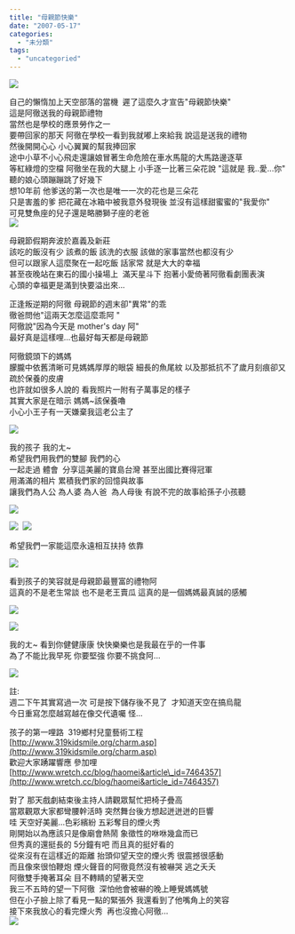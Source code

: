 ```yaml
---
title: "母親節快樂"
date: "2007-05-17"
categories: 
  - "未分類"
tags: 
  - "uncategoried"
---
```


![](images/497602350_0cd7d64d38.jpg)

自己的懶惰加上天空部落的當機  遲了這麼久才宣告"母親節快樂"  
這是阿徹送我的母親節禮物  
當然也是學校的應景勞作之一  
要帶回家的那天 阿徹在學校一看到我就嘟上來給我 說這是送我的禮物  
然後開開心心 小心翼翼的幫我捧回家   
途中小草不小心飛走還讓娘冒著生命危險在車水馬龍的大馬路邊逐草  
等紅綠燈的空檔 阿徹坐在我的大腿上 小手逐一比著三朵花說 "這就是 我..愛...你"  
聽的娘心頭蹦蹦跳了好幾下   
想10年前 他爹送的第一次也是唯一一次的花也是三朵花  
只是害羞的爹 把花藏在冰箱中被我意外發現後 並沒有這樣甜蜜蜜的"我愛你"  
可見雙魚座的兒子還是略勝獅子座的老爸   
![](images/497602350_0cd7d64d38.jpg)

母親節假期奔波於嘉義及新莊  
該吃的飯沒有少 該煮的飯 該洗的衣服 該做的家事當然也都沒有少  
但可以跟家人這麼聚在一起吃飯 話家常 就是大大的幸福  
甚至夜晚站在東石的國小操場上  滿天星斗下 抱著小愛倚著阿徹看劇團表演  
心頭的幸福更是滿到快要溢出來...  
  
正逢叛逆期的阿徹 母親節的週末卻"異常"的乖  
徹爸問他"這兩天怎麼這麼乖阿 "  
阿徹說"因為今天是 mother's day 阿"  
最好真是這樣哩...也最好每天都是母親節  
  
阿徹鏡頭下的媽媽  
朦朧中依舊清晰可見媽媽厚厚的眼袋 細長的魚尾紋 以及那抵抗不了歲月刻痕卻又疏於保養的皮膚  
也許就如很多人說的 看我照片一附有子萬事足的樣子  
其實大家是在暗示 媽媽~該保養嚕   
小心小王子有一天嫌棄我這老公主了  
  
![](images/497627199_3e172a6989_m.jpg)  
  
我的孩子 我的ㄤ~  
希望我們用我們的雙腳 我們的心  
一起走過 體會  分享這美麗的寶島台灣 甚至出國比賽得冠軍  
用滿滿的相片 累積我們家的回憶與故事  
讓我們為人公 為人婆 為人爸  為人母後 有說不完的故事給孫子小孩聽  
  
![](images/497597828_d61fdc8863_m.jpg)  
  
![](images/497627019_a65987d91e_m.jpg)  ![](images/497627045_2d11b8e0e1_m.jpg)  
  
希望我們一家能這麼永遠相互扶持 依靠  
  
![](images/497602694_d0139ae570.jpg)  
  
看到孩子的笑容就是母親節最豐富的禮物阿  
這真的不是老生常談 也不是老王賣瓜 這真的是一個媽媽最真誠的感觸  
  
![](images/497631983_861aa4a048.jpg)  
  
![](images/497632243_92121327e9.jpg)  
  
我的ㄤ~ 看到你健健康康 快快樂樂也是我最在乎的一件事  
為了不能比我早死 你要堅強 你要不挑食阿...  
  
![](images/497602804_81691db000.jpg)  
  
註:  
週二下午其實寫過一次 可是按下儲存後不見了  才知道天空在搞烏龍  
今日重寫怎麼越寫越在像交代遺囑 怪...  
  
孩子的第一哩路  319鄉村兒童藝術工程  
[http://www.319kidsmile.org/charm.asp](http://www.319kidsmile.org/charm.asp)  
歡迎大家踴躍響應 參加哩  
[http://www.wretch.cc/blog/haomei&article\_id=7464357](http://www.wretch.cc/blog/haomei&article_id=7464357)  
  
對了 那天戲劇結束後主持人請觀眾幫忙把椅子疊高  
當眾觀眾大家都彎腰幹活時 突然舞台後方想起迸迸迸的巨響  
哇 天空好美麗...色彩繽紛 五彩奪目的煙火秀  
剛開始以為應該只是像廟會熱鬧 象徵性的咻咻幾盒而已  
但秀真的還挺長的 5分鐘有吧 而且真的挺好看的  
從來沒有在這樣近的距離 抬頭仰望天空的煙火秀 很震撼很感動  
而且像來很怕鞭炮 煙火聲音的阿徹竟然沒有被嚇哭 逃之夭夭  
阿徹雙手掩著耳朵 目不轉睛的望著天空  
我三不五時的望一下阿徹  深怕他會被嚇的晚上睡覺媽媽號  
但在小子臉上除了看見一點的緊張外 我還看到了他嘴角上的笑容  
接下來我放心的看完煙火秀  再也沒擔心阿徹...  
![](images/497631463_3f472a0483.jpg)
